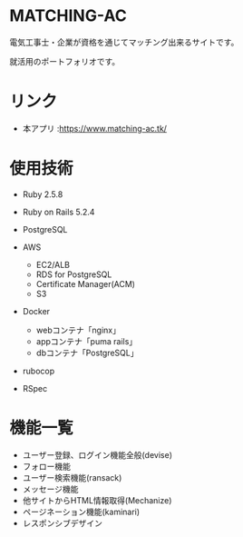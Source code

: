 # MATCHING-AC

電気工事士・企業が資格を通じてマッチング出来るサイトです。

就活用のポートフォリオです。

# リンク

- 本アプリ :https://www.matching-ac.tk/

# 使用技術

- Ruby 2.5.8

- Ruby on Rails 5.2.4

- PostgreSQL

- AWS
  - EC2/ALB
  - RDS for PostgreSQL
  - Certificate Manager(ACM)
  - S3

- Docker
  - webコンテナ「nginx」
  - appコンテナ「puma rails」
  - dbコンテナ「PostgreSQL」

- rubocop

- RSpec

# 機能一覧

- ユーザー登録、ログイン機能全般(devise)
- フォロー機能
- ユーザー検索機能(ransack)
- メッセージ機能
- 他サイトからHTML情報取得(Mechanize)
- ページネーション機能(kaminari)
- レスポンシブデザイン
